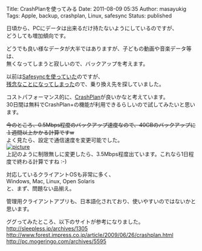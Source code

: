 Title: CrashPlanを使ってみる
Date: 2011-08-09 05:35
Author: masayukig
Tags: Apple, backup, crashplan, Linux, safesync
Status: published


日頃から、PCにデータは出来るだけ持たないようにしているのですが、  
どうしても増加傾向です。

どうでも良い様なデータが大半ではありますが、子どもの動画や音楽データ等は、  
無くなってしまうと寂しいので、バックアップを考えます。

以前は[Safesyncを使っていた](http://tw.0r2.info/?s=safesync)のですが、  
[残念なことになってしまった](http://www.trendmicro.co.jp/support/news.asp?id=1538&cm_sp=Sup-_-SS-_-lineup_top)ので、乗り換え先を探していました。

コストパフォーマンス的に、[CrashPlan](http://www.crashplan.com/)が良いかなと考えています。  
30日間は無料でCrashPlan+の機能が利用できるらしいので試してみたいと思います。

~~今のところ、0.5Mbps程度のバックアップ速度なので、40GBのバックアップに１週間以上かかる計算ですw~~  
よく見たら、設定で通信速度を変更可能でした。  
[![picture](https://lh5.googleusercontent.com/-1UcmzXXeulA/TkBLJxBRKNI/AAAAAAAAhWU/k-4PLl2o6Jc/s400/%2525E3%252582%2525B9%2525E3%252582%2525AF%2525E3%252583%2525AA%2525E3%252583%2525BC%2525E3%252583%2525B3%2525E3%252582%2525B7%2525E3%252583%2525A7%2525E3%252583%252583%2525E3%252583%252588%2525202011-08-09%2525205.43.08.jpg)
](https://picasaweb.google.com/lh/photo/WaQQ9d7MYGD0x2AW8OBPWQ?feat=embedwebsite)  
上記のように制限無しに変更したら、3.5Mbps程度出ています。これなら1日程度で終わる計算ですね
:-)

対応しているクライアントOSも非常に多く、  
Windows, Mac, Linux, Open Solaris  
と、まず、問題ない品揃え。

管理用クライアントアプリも、日本語化されており、使いやすいのではないかと思います。

ググってみたところ、以下のサイトが参考になりました。  
<http://sleepless.jp/archives/1305>  
<http://www.forest.impress.co.jp/article/2009/06/26/crashplan.html>  
<http://pc.mogeringo.com/archives/5595>
